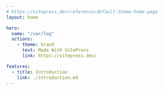 ```yaml
---
# https://vitepress.dev/reference/default-theme-home-page
layout: home

hero:
  name: "/var/log"
  actions:
    - theme: brand
      text: Made With VitePress
      link: https://vitepress.dev/

features:
  - title: Introduction
    link: ./introduction.md
---
```



